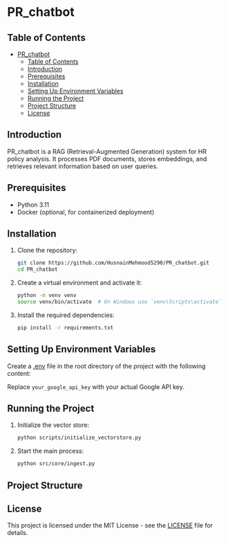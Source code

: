 # PR_chatbot

## Table of Contents
- [PR\_chatbot](#pr_chatbot)
  - [Table of Contents](#table-of-contents)
  - [Introduction](#introduction)
  - [Prerequisites](#prerequisites)
  - [Installation](#installation)
  - [Setting Up Environment Variables](#setting-up-environment-variables)
  - [Running the Project](#running-the-project)
  - [Project Structure](#project-structure)
  - [License](#license)

## Introduction
PR_chatbot is a RAG (Retrieval-Augmented Generation) system for HR policy analysis. It processes PDF documents, stores embeddings, and retrieves relevant information based on user queries.

## Prerequisites
- Python 3.11
- Docker (optional, for containerized deployment)

## Installation
1. Clone the repository:
    ```sh
    git clone https://github.com/HusnainMehmood5290/PR_chatbot.git
    cd PR_chatbot
    ```

2. Create a virtual environment and activate it:
    ```sh
    python -m venv venv
    source venv/bin/activate  # On Windows use `venv\Scripts\activate`
    ```

3. Install the required dependencies:
    ```sh
    pip install -r requirements.txt
    ```

## Setting Up Environment Variables
Create a [.env](http://_vscodecontentref_/1) file in the root directory of the project with the following content:



Replace `your_google_api_key` with your actual Google API key.

## Running the Project
1. Initialize the vector store:
    ```sh
    python scripts/initialize_vectorstore.py
    ```

2. Start the main process:
    ```sh
    python src/core/ingest.py
    ```

## Project Structure


## License
This project is licensed under the MIT License - see the [LICENSE](http://_vscodecontentref_/2) file for details.
